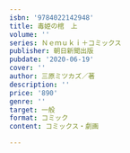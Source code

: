 ```yaml
---
isbn: '9784022142948'
title: 毒姫の棺　上
volume: ''
series: Ｎｅｍｕｋｉ＋コミックス
publisher: 朝日新聞出版
pubdate: '2020-06-19'
cover: ''
author: 三原ミツカズ／著
description: ''
price: '890'
genre: ''
target: 一般
format: コミック
content: コミックス・劇画

---
```


